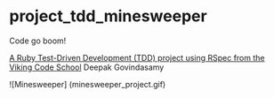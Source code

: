 # project_tdd_minesweeper
Code go boom!

[A Ruby Test-Driven Development (TDD) project using RSpec from the Viking Code School](http://www.vikingcodeschool.com)
Deepak Govindasamy

![Minesweeper] (minesweeper_project.gif)
